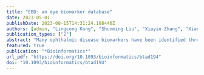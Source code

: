 ```yaml
---
title: "EBD: an eye biomarker database"
date: 2023-05-01
publishDate: 2023-08-15T14:31:24.188446Z
authors: [admin, "Lingcong Kong", "Shunming Liu", "Xiayin Zhang", "Xianwen Shang", "Zhuoting Zhu", "Yu Huang", "Shuo Ma", "Ha Jason", "Katerina V Kiburg", "Chunwen Zheng", "Yunyan Hu", "Cong Li", "Guanrong Wu", "Yingying Liang", "Mengxia He", "Yan Wang", "Xiaohe Bai", "Danli Shi", "Wei Wang", "Chi Zhang", "Ke Zhao", "Haining Yuan", "Guang Hu", "Yijun Hu", "Huiying Liang", "Honghua Yu", "Lei Zhang", "Mingguang He"]
publication_types: ["2"]
abstract: "Many ophthalmic disease biomarkers have been identified through comprehensive multiomics profiling, and hold significant potential in advancing the diagnosis, prognosis, and management of diseases. Meanwhile, the eye itself serves as a natural biomarker for several systemic diseases including neurological, renal, and cardiovascular systems. We aimed to collect and standardize this eye biomarkers information and construct the eye biomarker database (EBD) to provide ophthalmologists with a platform to search, analyze, and download these eye biomarker data. In this study, we present the EBD &lt;http://www.eyeseeworld.com/ebd/index.html&gt;, a world-first online compilation comprising 889 biomarkers for 26 ocular diseases and 939 eye biomarkers for 181 systemic diseases. The EBD also includes the information of 78 “nonbiomarkers”—the objects that have been proven cannot be biomarkers. Biological function and network analysis were conducted for these ocular disease biomarkers, and several hub pathways and common network topology characteristics were newly identified, which may promote future ocular disease biomarker discovery and characterizes the landscape of biomarkers for eye diseases at the pathway and network level. The EBD is expected to yield broader utility among developmental biologists and clinical scientists in and outside of the eye field by assisting in the identification of biomarkers linked to eye disorders and related systemic diseases.EBD is available at http://www.eyeseeworld.com/ebd/index.html."
featured: true
publication: "*Bioinformatics*"
url_pdf: "https://doi.org/10.1093/bioinformatics/btad194"
doi: "10.1093/bioinformatics/btad194"
---
```



